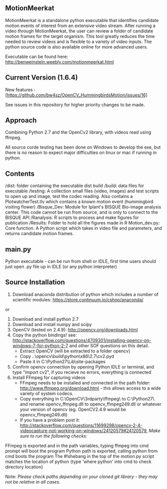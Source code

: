 MotionMeerkat
-----------------------------

MotionMeerkat is a standalone python executable that identifies candidate motion events of interest from an extensive video stream. After running a video through MotionMeerkat, the user can review a folder of candidate motion frames for the target organism. This tool greatly reduces the time needed to review videos and is flexible to a variety of video inputs.  The python source code is also available online for more advanced users.  


Executable can be found here: http://benweinstein.weebly.com/motionmeerkat.html

Current Version (1.6.4)
---------------------

New features : [https://github.com/bw4sz/OpenCV_HummingbirdsMotion/issues/16]

See issues in this repository for higher priority changes to be made. 

Approach
-------------

Combining Python 2.7 and the OpenCv2 library, with videos read using ffmpeg. 

All source corde testing has been done on Windows to develop the exe, but there is no reason to expect major difficulties on linux or mac if running in python.

Contents
-------------
/dist: folder containing the executable dist build
/build: data files for executable
/testing: A collection small files (video, images) and test scripts to open up and image, test the codec reading. Also contains a PlotwatcherTest.tlv which contains a known motion event (hummingbird visiting flower)
/Bisque_Dev: Module for Iplant's BISQUE Bio-image analysis center. This code cannot be run from source, and is only to connect to the BISQUE API
/Ranalysis: R scripts to process and make figures for publication
/Results: Folder to hold all the figures made in R
Motion_dev.py: Core function. A Python script which takes in video file and parameters, and returns candidate motion frames.

main.py
-----------
Python executable - can be run from shell or IDLE, first time users should just open .py file up in IDLE (or any python interpreter)

Source Installation 
---------------

1. Download anaconda distribution of python which includes a number of scientific modules:  https://store.continuum.io/cshop/anaconda/

or 

1. Download and install python 2.7
2. Download and install numpy and scipy
3. OpenCV (tested on 2.4.9): http://opencv.org/downloads.html
4. Copy the python bindings! see: http://stackoverflow.com/questions/4709301/installing-opencv-on-windows-7-for-python-2-7 and other SOF questions on this detail.
	* Extract OpenCV (will be extracted to a folder opencv)
	* Copy ..\opencv\build\python\x86\2.7\cv2.pyd
	* Paste it in C:\Python27\Lib\site-packages
5. Confirm opencv connection by opening Python IDLE or terminal, and type "import cv2", if you recieve no errors, everything is connected
6. Install FFmpeg for capturing videos
	* FFmpeg needs to be installed and connected in the path folder: http://www.ffmpeg.org/download.html - this allows access to a wide variety of system codecs.
	* Copy everything in C:\OpenCV\3rdparty\ffmpeg\ to C:\Python27\ and rename opencv_ffmpeg.dll to opencv_ffmpeg249.dll or whatever your version of opencv (eg. OpenCV2.4.9 would be opencv_ffmpeg249.dll) 
	* If you have a problem post it: http://stackoverflow.com/questions/11699298/opencv-2-4-videocapture-not-working-on-windows/24120579#24120579, 
*Make sure to run the following checks:*

FFmpeg is exported and in the path variables, typing ffmpeg into cmd prompt will boot the program Python path is exported, calling python from cmd boots the program The #!shebang in the top of the motion.py script matches the location of python (type 'where python' into cmd to check directory location)


Note: *Please check paths depending on your cloned git library - they may not be relative in all cases.*



